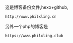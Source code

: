 这是博客备份文件,hexo+github,
```
http://www.philxling.cn
```
另外一个php的博客是
```
https://www.philxling.club
```
